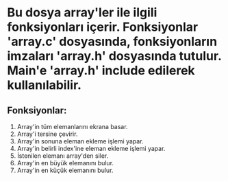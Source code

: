 # Bu dosya array'ler ile ilgili fonksiyonları içerir. Fonksiyonlar 'array.c' dosyasında, fonksiyonların imzaları 'array.h' dosyasında tutulur. Main'e 'array.h' include edilerek kullanılabilir.

## Fonksiyonlar:
1. Array'in tüm elemanlarını ekrana basar.
2. Array'i tersine çevirir.
3. Array'in sonuna eleman ekleme işlemi yapar.
4. Array'in belirli index'ine eleman ekleme işlemi yapar.
5. İstenilen elemanı array'den siler.
6. Array'in en büyük elemanını bulur.
7. Array'in en küçük elemanını bulur.